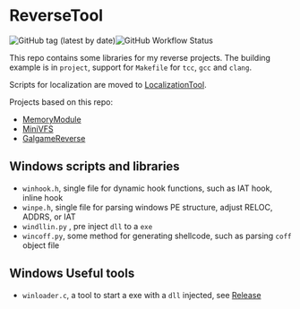# ReverseTool

![GitHub tag (latest by date)](https://img.shields.io/github/v/tag/yurisizuku/reversetool?color=green&label=ReverseTool)![GitHub Workflow Status](https://img.shields.io/github/actions/workflow/status/YuriSizuku/ReverseTool/build_wintools.yml?label=build_wintools)  

This repo contains some libraries for my reverse projects.
The building example is in `project`,  support for `Makefile` for `tcc`, `gcc` and `clang`.  

Scripts for localization are moved to [LocalizationTool](https://github.com/YuriSizuku/LocalizationTool).  

Projects based on this repo:  

- [MemoryModule](https://github.com/YuriSizuku/MemoryModule)  
- [MiniVFS](https://github.com/YuriSizuku/MiniVFS)
- [GalgameReverse](https://github.com/YuriSizuku/GalgameReverse)  

## Windows scripts and libraries

- `winhook.h`,  single file for dynamic hook functions, such as IAT hook, inline hook  
- `winpe.h`, single file for parsing windows PE structure, adjust RELOC, ADDRS, or IAT  
- `windllin.py` , pre inject  `dll` to a `exe`  
- `wincoff.py`, some method for generating shellcode, such as parsing `coff` object file  

## Windows Useful tools

- `winloader.c`, a tool to start a exe with a `dll` injected, see [Release](https://github.com/YuriSizuku/ReverseUtil/releases)  
